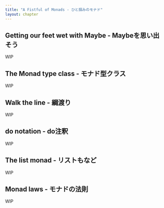 ```yaml
---
title: "A Fistful of Monads - ひと掴みのモナド"
layout: chapter
---
```




## Getting our feet wet with Maybe - Maybeを思い出そう

WIP



## The Monad type class - モナド型クラス

WIP



## Walk the line - 綱渡り

WIP



## do notation - do注釈

WIP



## The list monad - リストもなど

WIP



## Monad laws - モナドの法則

WIP

